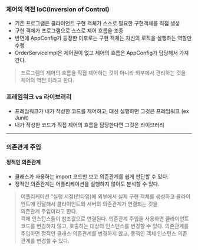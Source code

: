 ### 제어의 역전 IoC(Inversion of Control)
* 기존 프로그램은 클라이언트 구현 객체가 스스로 필요한 구현객체를 직접 생성
* 구현 객체가 프로그램으로 스스로 제어 흐름을 조종
* 반면에 AppConfig가 등장한 이후로는 구현 객체는 자신의 로직을 실행하는 역할만 수행
* OrderServiceImpl은 제어권이 없고 제어의 흐름은 AppConfig가 담당해서 가져간다.

> 프로그램의 제어의 흐름을 직접 제어하는 것이 아니라 외부에서 관리하는 것을 제어의 역전 이라고 한다.

### 프레임워크 vs 라이브러리
* 프레임워크가 내가 작성한 코드를 제어하고, 대신 실행하면 그것은 프레임워크 (ex Junit)
* 내가 작성한 코드가 직접 제어의 흐름을 담당한다면 그것은 라이브러리

----

### 의존관계 주입
#### 정적인 의존관계
* 클래스가 사용하는 import 코드만 보고 의존관계를 쉽게 판단할 수 있다.
* 정적인 의존관계는 어플리케이션을 실행하지 않아도 분석할 수 있다. 

> 어플리케이션 "실행 시점(런타임)에 외부에서 실제 구현 객체를 생성하고 클라이언트에 전달해서 클라이언트와 서버의 의존관계가 연결되는 것을 <br>
> 의존관계 주입이라고 한다. <br>
> 객체 인스턴스들이 참조값으로 연결된다. 
> 의존관계 주입을 사용하면 클라이언트 코드를 변경하지 않고, 호출하는 대상의 인스턴스를 변경할 수 있다.
> 의존관계를 주입하면 정적인 클래스 의존관계를 변경하지 않고, 동적인 객체 인스턴스 의존관계를 변경할 수 있다.


